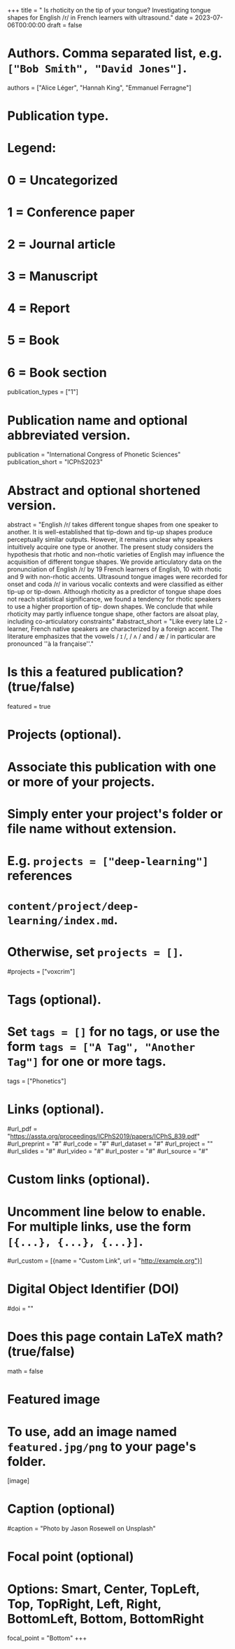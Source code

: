 +++
title = " Is rhoticity on the tip of your tongue? Investigating tongue shapes for English /r/ in French learners with ultrasound."
date = 2023-07-06T00:00:00
draft = false

# Authors. Comma separated list, e.g. `["Bob Smith", "David Jones"]`.
authors = ["Alice Léger", "Hannah King", "Emmanuel Ferragne"]

# Publication type.
# Legend:
# 0 = Uncategorized
# 1 = Conference paper
# 2 = Journal article
# 3 = Manuscript
# 4 = Report
# 5 = Book
# 6 = Book section
publication_types = ["1"]

# Publication name and optional abbreviated version.
publication = "International Congress of Phonetic Sciences"
publication_short = "ICPhS2023"

# Abstract and optional shortened version.
abstract = "English /r/ takes different tongue shapes from one speaker to another. It is well-established that tip-down and tip-up shapes produce perceptually similar outputs. However, it remains unclear why speakers intuitively acquire one type or another. The present study considers the hypothesis that rhotic and non-rhotic varieties of English may influence the acquisition of different tongue shapes. We provide articulatory data on the pronunciation of English /r/ by 19 French learners of English, 10 with rhotic and 9 with non-rhotic accents. Ultrasound tongue images were recorded for onset and coda /r/ in various vocalic contexts and were classified as either tip-up or tip-down. Although rhoticity as a predictor of tongue shape does not reach statistical significance, we found a tendency for rhotic speakers to use a higher proportion of tip- down shapes. We conclude that while rhoticity may partly influence tongue shape, other factors are alsoat play, including co-articulatory constraints" 
#abstract_short = "Like every late L2 - learner, French native speakers are characterized by a foreign accent. The literature emphasizes that the vowels / ɪ /, / ʌ / and / æ / in particular are pronounced ''à la française''."

# Is this a featured publication? (true/false)
featured = true

# Projects (optional).
#   Associate this publication with one or more of your projects.
#   Simply enter your project's folder or file name without extension.
#   E.g. `projects = ["deep-learning"]` references 
#   `content/project/deep-learning/index.md`.
#   Otherwise, set `projects = []`.
#projects = ["voxcrim"]

# Tags (optional).
#   Set `tags = []` for no tags, or use the form `tags = ["A Tag", "Another Tag"]` for one or more tags.
tags = ["Phonetics"]

# Links (optional).
#url_pdf = "https://assta.org/proceedings/ICPhS2019/papers/ICPhS_839.pdf"
#url_preprint = "#"
#url_code = "#"
#url_dataset = "#"
#url_project = ""
#url_slides = "#"
#url_video = "#"
#url_poster = "#"
#url_source = "#"

# Custom links (optional).
#   Uncomment line below to enable. For multiple links, use the form `[{...}, {...}, {...}]`.
#url_custom = [{name = "Custom Link", url = "http://example.org"}]

# Digital Object Identifier (DOI)
#doi = ""

# Does this page contain LaTeX math? (true/false)
math = false

# Featured image
# To use, add an image named `featured.jpg/png` to your page's folder. 
[image]
  # Caption (optional)
  #caption = "Photo by Jason Rosewell on Unsplash"

  # Focal point (optional)
  # Options: Smart, Center, TopLeft, Top, TopRight, Left, Right, BottomLeft, Bottom, BottomRight
  focal_point = "Bottom"
+++
